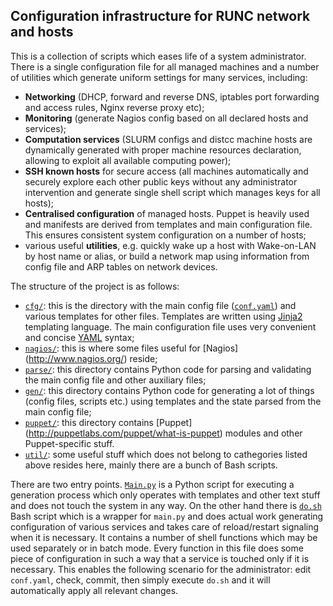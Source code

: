 ## Configuration infrastructure for RUNC network and hosts

This is a collection of scripts which eases life of a system administrator.
There is a single configuration file for all managed machines and a number
of utilities which generate uniform settings for many services, including:

- **Networking** (DHCP, forward and reverse DNS, iptables port forwarding
  and access rules, Nginx reverse proxy etc);
- **Monitoring** (generate Nagios config based on all declared hosts and
  services);
- **Computation services** (SLURM configs and distcc machine hosts are
  dynamically generated with proper machine resources declaration, allowing
  to exploit all available computing power);
- **SSH known hosts** for secure access (all machines automatically and
  securely explore each other public keys without any administrator
  intervention and generate single shell script which manages keys
  for all hosts);
- **Centralised configuration** of managed hosts. Puppet is heavily used
  and manifests are derived from templates and main configuration file.
  This ensures consistent system configuration on a number of hosts;
- various useful **utilities**, e.g. quickly wake up a host with Wake-on-LAN
  by
  host name or alias, or build a network map using information from config
  file and ARP tables on network devices.

The structure of the project is as follows:

- [`cfg/`](cfg/): this is the directory with the main config file
  ([`conf.yaml`](cfg/conf.yaml)) and various templates for other files.
  Templates are written using [Jinja2](http://jinja.pocoo.org/docs/dev/)
  templating language. The main configuration file uses very convenient
  and concise [YAML](http://www.yaml.org/) syntax;
- [`nagios/`](nagios/): this is where some files useful for [Nagios]
  (http://www.nagios.org/) reside;
- [`parse/`](parse/): this directory contains Python code for parsing and
  validating the main config file and other auxiliary files;
- [`gen/`](gen/): this directory contains Python code for generating a lot
  of things (config files, scripts etc.) using templates and the state
  parsed from the main config file;
- [`puppet/`](puppet/): this directory contains [Puppet]
  (http://puppetlabs.com/puppet/what-is-puppet) modules and other
  Puppet-specific stuff.
- [`util/`](util/): some useful stuff which does not belong to cathegories
  listed above resides here, mainly there are a bunch of Bash scripts.

There are two entry points. [`Main.py`](main.py) is a Python script for
executing a generation process which only operates with templates and other
text stuff and does not touch the system in any way. On the other hand
there is [`do.sh`](do.sh) Bash script which is a wrapper for `main.py` and
does actual work generating configuration of various services and takes
care of reload/restart signaling when it is necessary. It contains a number
of shell functions which may be used separately or in batch mode. Every
function in this file does some piece of configuration in such a way that
a service is touched only if it is necessary. This enables the following
scenario for the administrator: edit `conf.yaml`, check, commit, then
simply execute `do.sh` and it will automatically apply all relevant changes.
